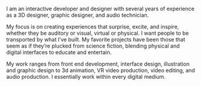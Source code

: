 I am an interactive developer and designer with several years of experience as a 3D designer, graphic designer, and audio technician.

My focus is on creating experiences that surprise, excite, and inspire, whether they be auditory or visual, virtual or physical. I want people to be transported by what I’ve built. My favorite projects have been those that seem as if they’re plucked from science fiction, blending physical and digital interfaces to educate and entertain.

My work ranges from front end development, interface design, illustration and graphic design to 3d animation, VR video production, video editing, and audio production. I essentially work within every digital medium. 